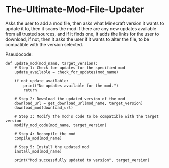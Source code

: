 # The-Ultimate-Mod-File-Updater
Asks the user to add a mod file, then asks what Minecraft version it wants to update it to, then it scans the mod if there are any new updates available from all trusted sources,
and if it finds one, it adds the links for the user to download, if not, then it asks the user if it wants to alter the file, to be compatible with the version selected.

Pseudocode:

    def update_mod(mod_name, target_version):
        # Step 1: Check for updates for the specified mod
        update_available = check_for_updates(mod_name)
        
        if not update_available:
            print("No updates available for the mod.")
            return
        
        # Step 2: Download the updated version of the mod
        download_url = get_download_url(mod_name, target_version)
        download_mod(download_url)
        
        # Step 3: Modify the mod's code to be compatible with the target version
        modify_mod_code(mod_name, target_version)
        
        # Step 4: Recompile the mod
        compile_mod(mod_name)
        
        # Step 5: Install the updated mod
        install_mod(mod_name)
        
        print("Mod successfully updated to version", target_version)
